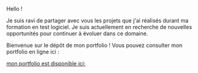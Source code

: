 Hello !

Je suis ravi de partager avec vous les projets que j'ai réalisés durant ma formation en test logiciel. Je suis actuellement en recherche de nouvelles opportunités pour continuer à évoluer dans ce domaine.


Bienvenue sur le dépôt de mon portfolio ! Vous pouvez consulter mon portfolio en ligne ici : 

[mon portfolio est disponible ici: ]( https://esmailhaidari24.github.io/portfolio/)

